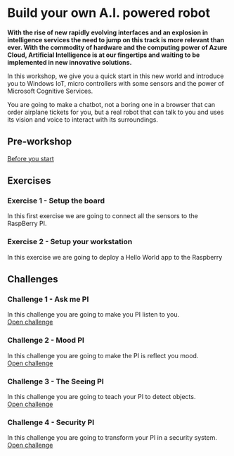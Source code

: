# Build your own A.I. powered robot
**With the rise of new rapidly evolving interfaces and an explosion in intelligence services the need to jump on this track is more relevant than ever. With the commodity of hardware and the computing power of Azure Cloud, Artificial Intelligence is at our fingertips and waiting to be implemented in new innovative solutions.**

In this workshop, we give you a quick start in this new world and introduce you to Windows IoT, micro controllers with some sensors and the power of Microsoft Cognitive Services. 

You are going to make a chatbot, not a boring one in a browser that can order airplane tickets for you, but a real robot that can talk to you and uses its vision and voice to interact with its surroundings.

## Pre-workshop
[Before you start](Before%20the%20workshop.md)


## Exercises

### Exercise 1 - Setup the board
In this first exercise we are going to connect all the sensors to the RaspBerry PI.

### Exercise 2 - Setup your workstation
In this exercise we are going to deploy a Hello World app to the Raspberry

## Challenges

### Challenge 1 - Ask me PI
In this challenge you are going to make you PI listen to you.     
[Open challenge](Challenge%201/readme.md)

### Challenge 2 - Mood PI
In this challenge you are going to make the PI is reflect you mood.    
[Open challenge](Challenge%202/readme.md)

### Challenge 3 - The Seeing PI
In this challenge you are going to teach your PI to detect objects.    
[Open challenge](Challenge%203/readme.md)

### Challenge 4 - Security PI
In this challenge you are going to transform your PI in a security system.    
[Open challenge](Challenge%204/readme.md)
